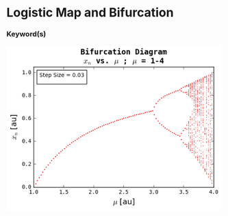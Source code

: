 
# Logistic Map and  Bifurcation

### Keyword(s)




![](https://github.com/hankbesser/comp-phyz/blob/master/figures_to_display/fig_5.png)
